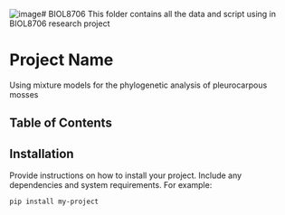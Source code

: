 ![image](https://github.com/YilinBai-hub/BIOL8706/assets/112676732/3034f050-e470-485b-8687-1b61ca525372)# BIOL8706
This folder contains all the data and script using in BIOL8706 research project

# Project Name

Using mixture models for the phylogenetic analysis of pleurocarpous mosses

## Table of Contents


## Installation

Provide instructions on how to install your project. Include any dependencies and system requirements. For example:

```bash
pip install my-project
